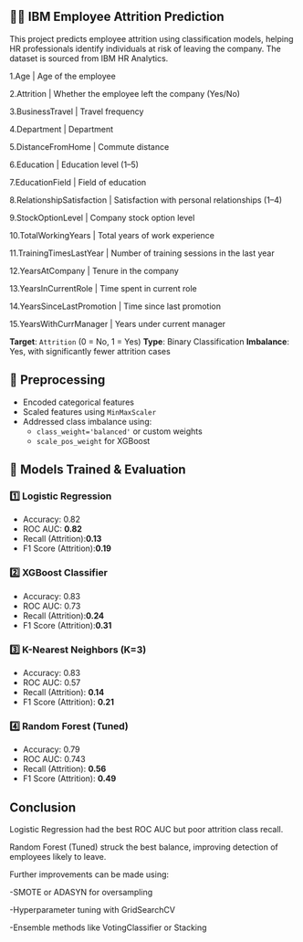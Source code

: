 ## 🧑‍💼 IBM Employee Attrition Prediction
This project predicts employee attrition using classification models, helping HR professionals identify individuals at risk of leaving the company. The dataset is sourced from IBM HR Analytics.

1.Age | Age of the employee

2.Attrition | Whether the employee left the company (Yes/No)

3.BusinessTravel | Travel frequency

4.Department | Department 

5.DistanceFromHome | Commute distance

6.Education | Education level (1–5)

7.EducationField | Field of education

8.RelationshipSatisfaction | Satisfaction with personal relationships (1–4)

9.StockOptionLevel | Company stock option level

10.TotalWorkingYears | Total years of work experience

11.TrainingTimesLastYear | Number of training sessions in the last year

12.YearsAtCompany | Tenure in the company

13.YearsInCurrentRole | Time spent in current role

14.YearsSinceLastPromotion | Time since last promotion

15.YearsWithCurrManager | Years under current manager

**Target**: `Attrition` (0 = No, 1 = Yes)
**Type**: Binary Classification
**Imbalance**: Yes, with significantly fewer attrition cases
## 🧹 Preprocessing

- Encoded categorical features
- Scaled features using `MinMaxScaler`
- Addressed class imbalance using:
  - `class_weight='balanced'` or custom weights
  - `scale_pos_weight` for XGBoost

## 🤖 Models Trained & Evaluation

### 1️⃣ Logistic Regression
- Accuracy: 0.82
- ROC AUC: **0.82**
- Recall (Attrition):**0.13**
- F1 Score (Attrition):**0.19**

### 2️⃣ XGBoost Classifier

- Accuracy: 0.83
- ROC AUC: 0.73
- Recall (Attrition):**0.24**
- F1 Score (Attrition):**0.31**

### 3️⃣ K-Nearest Neighbors (K=3)

- Accuracy: 0.83
- ROC AUC: 0.57
- Recall (Attrition): **0.14**
- F1 Score (Attrition): **0.21**
### 4️⃣ Random Forest (Tuned)

- Accuracy: 0.79
- ROC AUC: 0.743
- Recall (Attrition): **0.56**
- F1 Score (Attrition): **0.49**
## Conclusion
Logistic Regression had the best ROC AUC but poor attrition class recall.

Random Forest (Tuned) struck the best balance, improving detection of employees likely to leave.

Further improvements can be made using:

  -SMOTE or ADASYN for oversampling

  -Hyperparameter tuning with GridSearchCV

  -Ensemble methods like VotingClassifier or Stacking
